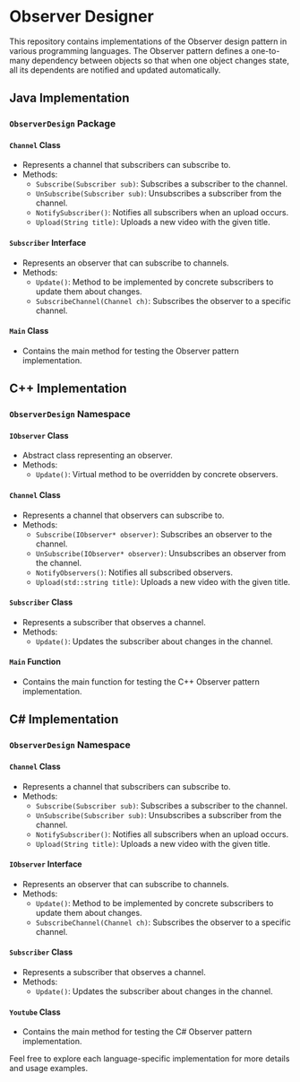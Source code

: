 # Observer Designer

This repository contains implementations of the Observer design pattern in various programming languages. The Observer pattern defines a one-to-many dependency between objects so that when one object changes state, all its dependents are notified and updated automatically.

## Java Implementation

### `ObserverDesign` Package

#### `Channel` Class
- Represents a channel that subscribers can subscribe to.
- Methods:
  - `Subscribe(Subscriber sub)`: Subscribes a subscriber to the channel.
  - `UnSubscribe(Subscriber sub)`: Unsubscribes a subscriber from the channel.
  - `NotifySubscriber()`: Notifies all subscribers when an upload occurs.
  - `Upload(String title)`: Uploads a new video with the given title.

#### `Subscriber` Interface
- Represents an observer that can subscribe to channels.
- Methods:
  - `Update()`: Method to be implemented by concrete subscribers to update them about changes.
  - `SubscribeChannel(Channel ch)`: Subscribes the observer to a specific channel.

#### `Main` Class
- Contains the main method for testing the Observer pattern implementation.

## C++ Implementation

### `ObserverDesign` Namespace

#### `IObserver` Class
- Abstract class representing an observer.
- Methods:
  - `Update()`: Virtual method to be overridden by concrete observers.

#### `Channel` Class
- Represents a channel that observers can subscribe to.
- Methods:
  - `Subscribe(IObserver* observer)`: Subscribes an observer to the channel.
  - `UnSubscribe(IObserver* observer)`: Unsubscribes an observer from the channel.
  - `NotifyObservers()`: Notifies all subscribed observers.
  - `Upload(std::string title)`: Uploads a new video with the given title.

#### `Subscriber` Class
- Represents a subscriber that observes a channel.
- Methods:
  - `Update()`: Updates the subscriber about changes in the channel.

#### `Main` Function
- Contains the main function for testing the C++ Observer pattern implementation.

## C# Implementation

### `ObserverDesign` Namespace

#### `Channel` Class
- Represents a channel that subscribers can subscribe to.
- Methods:
  - `Subscribe(Subscriber sub)`: Subscribes a subscriber to the channel.
  - `UnSubscribe(Subscriber sub)`: Unsubscribes a subscriber from the channel.
  - `NotifySubscriber()`: Notifies all subscribers when an upload occurs.
  - `Upload(String title)`: Uploads a new video with the given title.

#### `IObserver` Interface
- Represents an observer that can subscribe to channels.
- Methods:
  - `Update()`: Method to be implemented by concrete subscribers to update them about changes.
  - `SubscribeChannel(Channel ch)`: Subscribes the observer to a specific channel.

#### `Subscriber` Class
- Represents a subscriber that observes a channel.
- Methods:
  - `Update()`: Updates the subscriber about changes in the channel.

#### `Youtube` Class
- Contains the main method for testing the C# Observer pattern implementation.

Feel free to explore each language-specific implementation for more details and usage examples.
